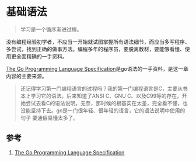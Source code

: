 <!-- toc -->
# 基础语法

>学习是一个循序渐进过程。

没有编程经验初学者，不应当一开始就试图掌握所有语法细节，而应当多写程序、多尝试，找到正确的做事方法。编程多年的程序员，要脱离教材，要能够看懂、使用更全面精确的一手资料。

[The Go Programming Language Specification][1]是go语法的一手资料，是这一章内容的主要来源。

>还记得学习第一门编程语言的过程吗？我的第一门编程语言是C，主要从书本上学习它的语法。后来知道了ANSI C、GNU C、以及C99等的存在，开始尝试去看C的语法说明。无奈，那时候的根基实在太差，完全看不懂，也没能坚持下去。go是一门很年轻、很年轻的语言，它的语法说明中使用的句子 要通俗易懂太多了。

## 参考

1. [The Go Programming Language Specification][1]

[1]: https://golang.org/ref/spec "The Go Programming Language Specification" 
